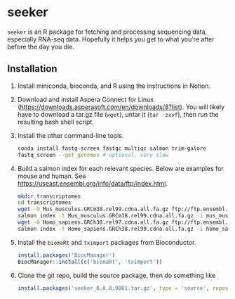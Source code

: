 # seeker
`seeker` is an R package for fetching and processing sequencing data, especially RNA-seq data. Hopefully it helps you get to what you're after before the day you die.

## Installation

1. Install miniconda, bioconda, and R using the instructions in Notion.

1. Download and install Aspera Connect for Linux (https://downloads.asperasoft.com/en/downloads/8?list). You will likely have to download a tar.gz file (`wget`), untar it (`tar -zxvf`), then run the resulting bash shell script.

1. Install the other command-line tools.
    ```bash
    conda install fastq-screen fastqc multiqc salmon trim-galore
    fastq_screen --get_genomes # optional, very slow
    ```

1. Build a salmon index for each relevant species. Below are examples for mouse and human. See https://useast.ensembl.org/info/data/ftp/index.html.
    ```bash
    mkdir transcriptomes
    cd transcriptomes
    wget -O Mus_musculus.GRCm38.rel99.cdna.all.fa.gz ftp://ftp.ensembl.org/pub/release-99/fasta/mus_musculus/cdna/Mus_musculus.GRCm38.cdna.all.fa.gz
    salmon index -t Mus_musculus.GRCm38.rel99.cdna.all.fa.gz -i mus_musculus_transcripts
    wget -O Homo_sapiens.GRCh38.rel97.cdna.all.fa.gz ftp://ftp.ensembl.org/pub/release-99/fasta/homo_sapiens/cdna/Homo_sapiens.GRCh38.cdna.all.fa.gz
    salmon index -t Homo_sapiens.GRCh38.rel99.cdna.all.fa.gz -i homo_sapiens_transcripts
    ```

1. Install the `biomaRt` and `tximport` packages from Bioconductor.
    ```r
    install.packages('BiocManager')
    BiocManager::install(c('biomaRt', 'tximport'))
    ```

1. Clone the git repo, build the source package, then do something like
    ```r
    install.packages('seeker_0.0.0.9001.tar.gz', type = 'source', repos = NULL)
    ```
